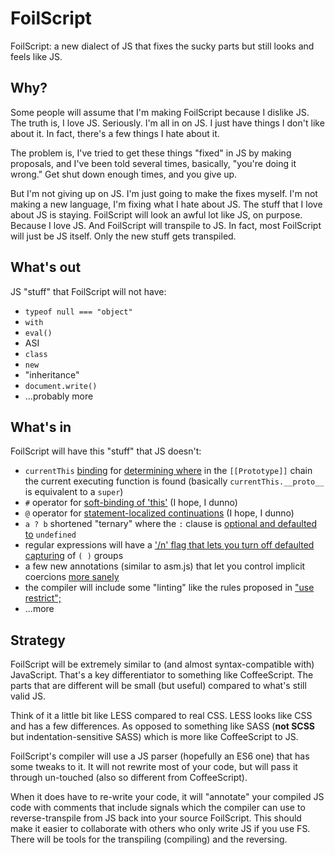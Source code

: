 # FoilScript

FoilScript: a new dialect of JS that fixes the sucky parts but still looks and feels like JS.

## Why?
Some people will assume that I'm making FoilScript because I dislike JS. The truth is, I love JS. Seriously. I'm all in on JS. I just have things I don't like about it. In fact, there's a few things I hate about it.

The problem is, I've tried to get these things "fixed" in JS by making proposals, and I've been told several times, basically, "you're doing it wrong." Get shut down enough times, and you give up.

But I'm not giving up on JS. I'm just going to make the fixes myself. I'm not making a new language, I'm fixing what I hate about JS. The stuff that I love about JS is staying. FoilScript will look an awful lot like JS, on purpose. Because I love JS. And FoilScript will transpile to JS. In fact, most FoilScript will just be JS itself. Only the new stuff gets transpiled.

## What's out
JS "stuff" that FoilScript will not have:

* `typeof null === "object"`
* `with`
* `eval()`
* ASI
* `class`
* `new`
* "inheritance"
* `document.write()`
* ...probably more

## What's in
FoilScript will have this "stuff" that JS doesn't:

* `currentThis` [binding](https://gist.github.com/getify/5253319) for [determining where](https://gist.github.com/getify/5254459) in the `[[Prototype]]` chain the current executing function is found (basically `currentThis.__proto__` is equivalent to a `super`)
* `#` operator for [soft-binding of 'this'](https://gist.github.com/getify/4596011) (I hope, I dunno)
* `@` operator for [statement-localized continuations](https://gist.github.com/getify/727232) (I hope, I dunno)
* `a ? b` shortened "ternary" where the `:` clause is [optional and defaulted to](http://mozilla.6506.n7.nabble.com/Existential-operator-tp109073p109123.html) `undefined`
* regular expressions will have a ['/n' flag that lets you turn off defaulted capturing](https://mail.mozilla.org/pipermail/es-discuss/2012-March/021387.html) of `( )` groups
* a few new annotations (similar to asm.js) that let you control implicit coercions [more sanely](https://gist.github.com/getify/3057796)
* the compiler will include some "linting" like the rules proposed in ["use restrict";](http://restrictmode.org)
* ...more

## Strategy

FoilScript will be extremely similar to (and almost syntax-compatible with) JavaScript. That's a key differentiator to something like CoffeeScript. The parts that are different will be small (but useful) compared to what's still valid JS.

Think of it a little bit like LESS compared to real CSS. LESS looks like CSS and has a few differences. As opposed to something like SASS (**not SCSS** but indentation-sensitive SASS) which is more like CoffeeScript to JS.

FoilScript's compiler will use a JS parser (hopefully an ES6 one) that has some tweaks to it. It will not rewrite most of your code, but will pass it through un-touched (also so different from CoffeeScript).

When it does have to re-write your code, it will "annotate" your compiled JS code with comments that include signals which the compiler can use to reverse-transpile from JS back into your source FoilScript. This should make it easier to collaborate with others who only write JS if you use FS. There will be tools for the transpiling (compiling) and the reversing.
